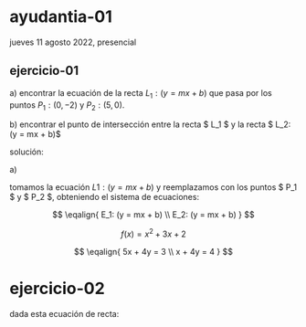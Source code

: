 # ayudantia-01

jueves 11 agosto 2022, presencial

## ejercicio-01

a) encontrar la ecuación de la recta $L_1: (y = mx + b)$ que pasa por los puntos $P_1: (0, -2)$ y $P_2: (5,  0)$.

b) encontrar el punto de intersección entre la recta $ L_1 $ y la recta $ L_2: (y = mx + b)$

solución:

a)

tomamos la ecuación $L1: (y = mx + b)$ y reemplazamos con los puntos $ P_1 $ y $ P_2 $, obteniendo el sistema de ecuaciones:

$$
\eqalign{
    E_1: (y = mx + b) \\
    E_2: (y = mx + b)
    }
$$

$$ f(x) = x^2 + 3x +2 $$

$$
\eqalign{
    5x + 4y = 3 \\
    x + 4y = 4
    }
$$

# ejercicio-02

dada esta ecuación de recta:
